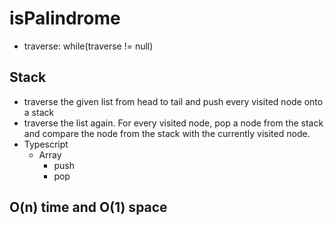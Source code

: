 # isPalindrome

* traverse: while(traverse != null)

## Stack

* traverse the given list from head to tail and push every visited node onto a stack
* traverse the list again. For every visited node, pop a node from the stack and compare the node from the stack with the currently visited node.
* Typescript
  * Array
    * push
    * pop

## O(n) time and O(1) space
